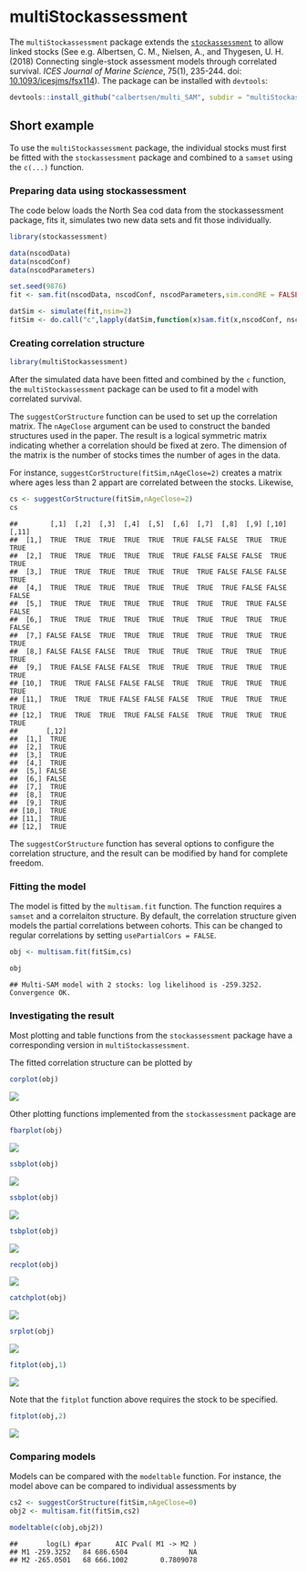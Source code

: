 # multiStockassessment

The `multiStockassessment` package extends the
[`stockassessment`](https://github.com/fishfollower/SAM) to allow linked
stocks (See e.g. Albertsen, C. M., Nielsen, A., and Thygesen, U. H.
(2018) Connecting single-stock assessment models through correlated
survival. *ICES Journal of Marine Science*, 75(1), 235-244. doi:
[10.1093/icesjms/fsx114](https://dx.doi.org/10.1093/icesjms/fsx114)).
The package can be installed with
`devtools`:

``` r
devtools::install_github("calbertsen/multi_SAM", subdir = "multiStockassessment")
```

## Short example

To use the `multiStockassessment` package, the individual stocks must
first be fitted with the `stockassessment` package and combined to a
`samset` using the `c(...)` function.

### Preparing data using stockassessment

The code below loads the North Sea cod data from the stockassessment
package, fits it, simulates two new data sets and fit those
individually.

``` r
library(stockassessment)

data(nscodData)
data(nscodConf)
data(nscodParameters)

set.seed(9876)
fit <- sam.fit(nscodData, nscodConf, nscodParameters,sim.condRE = FALSE)

datSim <- simulate(fit,nsim=2)
fitSim <- do.call("c",lapply(datSim,function(x)sam.fit(x,nscodConf, nscodParameters)))
```

### Creating correlation structure

``` r
library(multiStockassessment)
```

After the simulated data have been fitted and combined by the `c`
function, the `multiStockassessment` package can be used to fit a model
with correlated survival.

The `suggestCorStructure` function can be used to set up the correlation
matrix. The `nAgeClose` argument can be used to construct the banded
structures used in the paper. The result is a logical symmetric matrix
indicating whether a correlation should be fixed at zero. The dimension
of the matrix is the number of stocks times the number of ages in the
data.

For instance, `suggestCorStructure(fitSim,nAgeClose=2)` creates a matrix
where ages less than 2 appart are correlated between the stocks.
Likewise,

``` r
cs <- suggestCorStructure(fitSim,nAgeClose=2)
cs
```

    ##        [,1]  [,2]  [,3]  [,4]  [,5]  [,6]  [,7]  [,8]  [,9] [,10] [,11]
    ##  [1,]  TRUE  TRUE  TRUE  TRUE  TRUE  TRUE FALSE FALSE  TRUE  TRUE  TRUE
    ##  [2,]  TRUE  TRUE  TRUE  TRUE  TRUE  TRUE FALSE FALSE FALSE  TRUE  TRUE
    ##  [3,]  TRUE  TRUE  TRUE  TRUE  TRUE  TRUE  TRUE FALSE FALSE FALSE  TRUE
    ##  [4,]  TRUE  TRUE  TRUE  TRUE  TRUE  TRUE  TRUE  TRUE FALSE FALSE FALSE
    ##  [5,]  TRUE  TRUE  TRUE  TRUE  TRUE  TRUE  TRUE  TRUE  TRUE FALSE FALSE
    ##  [6,]  TRUE  TRUE  TRUE  TRUE  TRUE  TRUE  TRUE  TRUE  TRUE  TRUE FALSE
    ##  [7,] FALSE FALSE  TRUE  TRUE  TRUE  TRUE  TRUE  TRUE  TRUE  TRUE  TRUE
    ##  [8,] FALSE FALSE FALSE  TRUE  TRUE  TRUE  TRUE  TRUE  TRUE  TRUE  TRUE
    ##  [9,]  TRUE FALSE FALSE FALSE  TRUE  TRUE  TRUE  TRUE  TRUE  TRUE  TRUE
    ## [10,]  TRUE  TRUE FALSE FALSE FALSE  TRUE  TRUE  TRUE  TRUE  TRUE  TRUE
    ## [11,]  TRUE  TRUE  TRUE FALSE FALSE FALSE  TRUE  TRUE  TRUE  TRUE  TRUE
    ## [12,]  TRUE  TRUE  TRUE  TRUE FALSE FALSE  TRUE  TRUE  TRUE  TRUE  TRUE
    ##       [,12]
    ##  [1,]  TRUE
    ##  [2,]  TRUE
    ##  [3,]  TRUE
    ##  [4,]  TRUE
    ##  [5,] FALSE
    ##  [6,] FALSE
    ##  [7,]  TRUE
    ##  [8,]  TRUE
    ##  [9,]  TRUE
    ## [10,]  TRUE
    ## [11,]  TRUE
    ## [12,]  TRUE

The `suggestCorStructure` function has several options to configure the
correlation structure, and the result can be modified by hand for
complete freedom.

### Fitting the model

The model is fitted by the `multisam.fit` function. The function
requires a `samset` and a correlaiton structure. By default, the
correlation structure given models the partial correlations between
cohorts. This can be changed to regular correlations by setting
`usePartialCors =
    FALSE`.

``` r
obj <- multisam.fit(fitSim,cs)
```

``` r
obj
```

    ## Multi-SAM model with 2 stocks: log likelihood is -259.3252. Convergence OK.

### Investigating the result

Most plotting and table functions from the `stockassessment` package
have a corresponding version in `multiStockassessment`.

The fitted correlation structure can be plotted by

``` r
corplot(obj)
```

![](README_files/figure-gfm/unnamed-chunk-6-1.png)<!-- -->

Other plotting functions implemented from the `stockassessment` package
are

``` r
fbarplot(obj)
```

![](README_files/figure-gfm/unnamed-chunk-7-1.png)<!-- -->

``` r
ssbplot(obj)
```

![](README_files/figure-gfm/unnamed-chunk-8-1.png)<!-- -->

``` r
ssbplot(obj)
```

![](README_files/figure-gfm/unnamed-chunk-9-1.png)<!-- -->

``` r
tsbplot(obj)
```

![](README_files/figure-gfm/unnamed-chunk-10-1.png)<!-- -->

``` r
recplot(obj)
```

![](README_files/figure-gfm/unnamed-chunk-11-1.png)<!-- -->

``` r
catchplot(obj)
```

![](README_files/figure-gfm/unnamed-chunk-12-1.png)<!-- -->

``` r
srplot(obj)
```

![](README_files/figure-gfm/unnamed-chunk-13-1.png)<!-- -->

``` r
fitplot(obj,1)
```

![](README_files/figure-gfm/unnamed-chunk-14-1.png)<!-- -->

Note that the `fitplot` function above requires the stock to be
specified.

``` r
fitplot(obj,2)
```

![](README_files/figure-gfm/unnamed-chunk-15-1.png)<!-- -->

### Comparing models

Models can be compared with the `modeltable` function. For instance, the
model above can be compared to individual assessments by

``` r
cs2 <- suggestCorStructure(fitSim,nAgeClose=0)
obj2 <- multisam.fit(fitSim,cs2)
```

``` r
modeltable(c(obj,obj2))
```

    ##       log(L) #par      AIC Pval( M1 -> M2 )
    ## M1 -259.3252   84 686.6504               NA
    ## M2 -265.0501   68 666.1002        0.7809078
